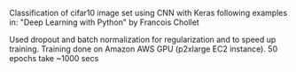 Classification of cifar10 image set using CNN with Keras following examples in:
"Deep Learning with Python" by Francois Chollet

Used dropout and batch normalization for regularization and to speed up training.
Training done on Amazon AWS GPU (p2xlarge EC2 instance). 50 epochs take ~1000 secs

